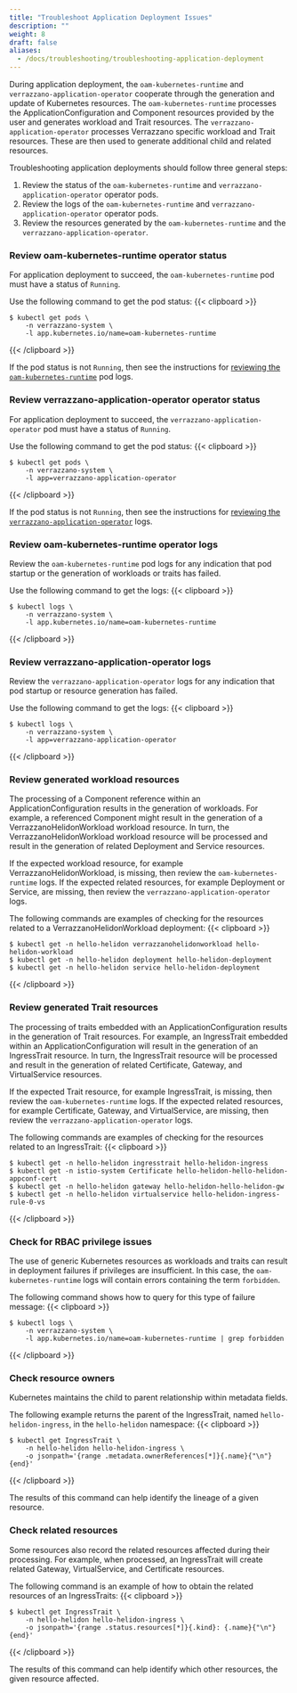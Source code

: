 ```yaml
---
title: "Troubleshoot Application Deployment Issues"
description: ""
weight: 8
draft: false
aliases:
  - /docs/troubleshooting/troubleshooting-application-deployment
---
```


During application deployment, the `oam-kubernetes-runtime` and `verrazzano-application-operator` cooperate through the generation and update of Kubernetes resources.
The `oam-kubernetes-runtime` processes the ApplicationConfiguration and Component resources provided by the user and generates workload and Trait resources.
The `verrazzano-application-operator` processes Verrazzano specific workload and Trait resources.
These are then used to generate additional child and related resources.

Troubleshooting application deployments should follow three general steps:
1. Review the status of the `oam-kubernetes-runtime` and `verrazzano-application-operator` operator pods.
2. Review the logs of the `oam-kubernetes-runtime` and `verrazzano-application-operator` operator pods.
3. Review the resources generated by the `oam-kubernetes-runtime` and the `verrazzano-application-operator`.

### Review oam-kubernetes-runtime operator status
For application deployment to succeed, the `oam-kubernetes-runtime` pod must have a status of `Running`.

Use the following command to get the pod status:
{{< clipboard >}}
<div class="highlight">

```
$ kubectl get pods \
    -n verrazzano-system \
    -l app.kubernetes.io/name=oam-kubernetes-runtime
```
</div>
{{< /clipboard >}}


If the pod status is not `Running`, then see the instructions for [reviewing the `oam-kubernetes-runtime`](#review-oam-kubernetes-runtime-operator-logs) pod logs.

### Review verrazzano-application-operator operator status
For application deployment to succeed, the `verrazzano-application-operator` pod must have a status of `Running`.

Use the following command to get the pod status:
{{< clipboard >}}
<div class="highlight">

```
$ kubectl get pods \
    -n verrazzano-system \
    -l app=verrazzano-application-operator
```

</div>
{{< /clipboard >}}

If the pod status is not `Running`, then see the instructions for [reviewing the `verrazzano-application-operator`](#review-verrazzano-application-operator-logs) logs.

### Review oam-kubernetes-runtime operator logs
Review the `oam-kubernetes-runtime` pod logs for any indication that pod startup or the generation of workloads or traits has failed.

Use the following command to get the logs:
{{< clipboard >}}
<div class="highlight">

```
$ kubectl logs \
    -n verrazzano-system \
    -l app.kubernetes.io/name=oam-kubernetes-runtime
```

</div>
{{< /clipboard >}}


### Review verrazzano-application-operator logs
Review the `verrazzano-application-operator` logs for any indication that pod startup or resource generation has failed.

Use the following command to get the logs:
{{< clipboard >}}
<div class="highlight">

```
$ kubectl logs \
    -n verrazzano-system \
    -l app=verrazzano-application-operator
```

</div>
{{< /clipboard >}}

### Review generated workload resources
The processing of a Component reference within an ApplicationConfiguration results in the generation of workloads.
For example, a referenced Component might result in the generation of a VerrazzanoHelidonWorkload workload resource.
In turn, the VerrazzanoHelidonWorkload workload resource will be processed and result in the generation of related Deployment and Service resources.

If the expected workload resource, for example VerrazzanoHelidonWorkload, is missing, then review the `oam-kubernetes-runtime` logs.
If the expected related resources, for example Deployment or Service, are missing, then review the `verrazzano-application-operator` logs.

The following commands are examples of checking for the resources related to a VerrazzanoHelidonWorkload deployment:
{{< clipboard >}}
<div class="highlight">

```
$ kubectl get -n hello-helidon verrazzanohelidonworkload hello-helidon-workload
$ kubectl get -n hello-helidon deployment hello-helidon-deployment
$ kubectl get -n hello-helidon service hello-helidon-deployment
```

</div>
{{< /clipboard >}}

### Review generated Trait resources
The processing of traits embedded with an ApplicationConfiguration results in the generation of Trait resources.
For example, an IngressTrait embedded within an ApplicationConfiguration will result in the generation of an IngressTrait resource.
In turn, the IngressTrait resource will be processed and result in the generation of related Certificate, Gateway, and VirtualService resources.

If the expected Trait resource, for example IngressTrait, is missing, then review the `oam-kubernetes-runtime` logs.
If the expected related resources, for example Certificate, Gateway, and VirtualService, are missing, then review the `verrazzano-application-operator` logs.

The following commands are examples of checking for the resources related to an IngressTrait:
{{< clipboard >}}
<div class="highlight">

```
$ kubectl get -n hello-helidon ingresstrait hello-helidon-ingress
$ kubectl get -n istio-system Certificate hello-helidon-hello-helidon-appconf-cert
$ kubectl get -n hello-helidon gateway hello-helidon-hello-helidon-gw
$ kubectl get -n hello-helidon virtualservice hello-helidon-ingress-rule-0-vs
```

</div>
{{< /clipboard >}}

### Check for RBAC privilege issues
The use of generic Kubernetes resources as workloads and traits can result in deployment failures if privileges are insufficient.
In this case, the `oam-kubernetes-runtime` logs will contain errors containing the term `forbidden`.

The following command shows how to query for this type of failure message:
{{< clipboard >}}
<div class="highlight">

```
$ kubectl logs \
    -n verrazzano-system \
    -l app.kubernetes.io/name=oam-kubernetes-runtime | grep forbidden
```

</div>
{{< /clipboard >}}

### Check resource owners
Kubernetes maintains the child to parent relationship within metadata fields.

The following example returns the parent of the IngressTrait, named `hello-helidon-ingress`, in the `hello-helidon` namespace:
{{< clipboard >}}
<div class="highlight">

```
$ kubectl get IngressTrait \
    -n hello-helidon hello-helidon-ingress \
    -o jsonpath='{range .metadata.ownerReferences[*]}{.name}{"\n"}{end}'
```

</div>
{{< /clipboard >}}

The results of this command can help identify the lineage of a given resource.

### Check related resources
Some resources also record the related resources affected during their processing.
For example, when processed, an IngressTrait will create related Gateway, VirtualService, and Certificate resources.

The following command is an example of how to obtain the related resources of an IngressTraits:
{{< clipboard >}}
<div class="highlight">

```
$ kubectl get IngressTrait \
    -n hello-helidon hello-helidon-ingress \
    -o jsonpath='{range .status.resources[*]}{.kind}: {.name}{"\n"}{end}'
```

</div>
{{< /clipboard >}}

The results of this command can help identify which other resources, the given resource affected.
